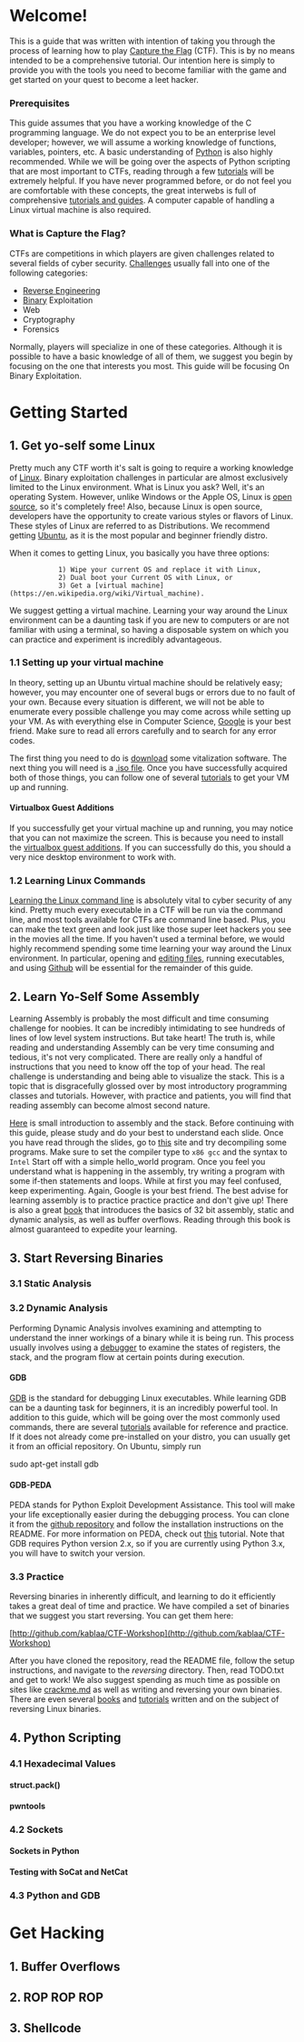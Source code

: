 # Welcome!

This is a guide that was written with intention of taking you through the process of learning how to play [Capture the Flag](https://en.wikipedia.org/wiki/Capture_the_flag#Computer_security) (CTF). This is by no means intended to be a comprehensive tutorial. Our intention here is simply to provide you with the tools you need to become familiar with the game and get started on your quest to become a leet hacker.

### Prerequisites

This guide assumes that you have a working knowledge of the C programming language. We do not expect you to be an enterprise level developer; however, we will assume a working knowledge of functions, variables, pointers, etc. A basic understanding of [Python](http://www.python.org) is also highly recommended. While we will be going over the aspects of Python scripting that are most important to CTFs, reading through a few [tutorials](http://www.tutorialspoint.com/python) will be extremely helpful. If you have never programmed before, or do not feel you are comfortable with these concepts, the great interwebs is full of comprehensive [tutorials and guides](http://www.tutorialspoint.com/computer_programming/). A computer capable of handling a Linux virtual machine is also required.

### What is Capture the Flag?

CTFs are competitions in which players are given challenges related to several fields of cyber security. [Challenges](http://www.github.com/ctfs) usually fall into one of the following categories:

*   [Reverse Engineering](https://en.wikipedia.org/wiki/Reverse_engineering)
*   [Binary](https://en.wikipedia.org/wiki/Executable) Exploitation
*   Web
*   Cryptography
*   Forensics

Normally, players will specialize in one of these categories. Although it is possible to have a basic knowledge of all of them, we suggest you begin by focusing on the one that interests you most. This guide will be focusing On Binary Exploitation.

# Getting Started

## 1\. Get yo-self some Linux

Pretty much any CTF worth it's salt is going to require a working knowledge of [Linux](https://en.wikipedia.org/wiki/Linux). Binary exploitation challenges in particular are almost exclusively limited to the Linux environment. What is Linux you ask? Well, it's an operating System. However, unlike Windows or the Apple OS, Linux is [open source](https://en.wikipedia.org/wiki/Open_source), so it's completely free! Also, because Linux is open source, developers have the opportunity to create various styles or flavors of Linux. These styles of Linux are referred to as Distributions. We recommend getting [Ubuntu](http://www.ubuntu.com), as it is the most popular and beginner friendly distro.

When it comes to getting Linux, you basically you have three options:

                1) Wipe your current OS and replace it with Linux,
                2) Dual boot your Current OS with Linux, or
                3) Get a [virtual machine](https://en.wikipedia.org/wiki/Virtual_machine). 
            

We suggest getting a virtual machine. Learning your way around the Linux environment can be a daunting task if you are new to computers or are not familiar with using a terminal, so having a disposable system on which you can practice and experiment is incredibly advantageous.

### 1.1 Setting up your virtual machine

In theory, setting up an Ubuntu virtual machine should be relatively easy; however, you may encounter one of several bugs or errors due to no fault of your own. Because every situation is different, we will not be able to enumerate every possible challenge you may come across while setting up your VM. As with everything else in Computer Science, [Google](http://www.google.com) is your best friend. Make sure to read all errors carefully and to search for any error codes.

The first thing you need to do is [download](http://www.virtualbox.org) some vitalization software. The next thing you will need is a [.iso file](www.ubuntu.com/download/desktop). Once you have successfully acquired both of those things, you can follow one of several [tutorials](https://jtreminio.com/2012/04/setting-up-an-ubuntu-vm-step-by-step/) to get your VM up and running.

#### Virtualbox Guest Additions

If you successfully get your virtual machine up and running, you may notice that you can not maximize the screen. This is because you need to install the [virtualbox guest additions](http://askubuntu.com/questions/22743/how-do-i-install-guest-additions-in-a-virtualbox-vm). If you can successfully do this, you should a very nice desktop environment to work with.

### 1.2 Learning Linux Commands

[Learning the Linux command line](http://www.linuxcommand.org) is absolutely vital to cyber security of any kind. Pretty much every executable in a CTF will be run via the command line, and most tools available for CTFs are command line based. Plus, you can make the text green and look just like those super leet hackers you see in the movies all the time. If you haven't used a terminal before, we would highly recommend spending some time learning your way around the Linux environment. In particular, opening and [editing files](https://en.wikipedia.org/wiki/Vim_%28text_editor%29), running executables, and using [Github](http://www.github.com) will be essential for the remainder of this guide.

## 2\. Learn Yo-Self Some Assembly

Learning Assembly is probably the most difficult and time consuming challenge for noobies. It can be incredibly intimidating to see hundreds of lines of low level system instructions. But take heart! The truth is, while reading and understanding Assembly can be very time consuming and tedious, it's not very complicated. There are really only a handful of instructions that you need to know off the top of your head. The real challenge is understanding and being able to visualize the stack. This is a topic that is disgracefully glossed over by most introductory programming classes and tutorials. However, with practice and patients, you will find that reading assembly can become almost second nature.

[Here](https://docs.google.com/presentation/d/1gPUs24mPspY58yv0XURQ6Kl05n6qyM5kiGRQf58d7QY/pub?start=false&loop=false&delayms=3000) is small introduction to assembly and the stack. Before continuing with this guide, please study and do your best to understand each slide. Once you have read through the slides, go to [this](https://gcc.godbolt.org/) site and try decompiling some programs. Make sure to set the compiler type to `x86 gcc` and the syntax to `Intel` Start off with a simple hello_world program. Once you feel you understand what is happening in the assembly, try writing a program with some if-then statements and loops. While at first you may feel confused, keep experimenting. Again, Google is your best friend. The best advise for learning assembly is to practice practice practice and don't give up! There is also a great [book](https://leaksource.files.wordpress.com/2014/08/hacking-the-art-of-exploitation.pdf) that introduces the basics of 32 bit assembly, static and dynamic analysis, as well as buffer overflows. Reading through this book is almost guaranteed to expedite your learning.

## 3\. Start Reversing Binaries

### 3.1 Static Analysis

### 3.2 Dynamic Analysis

Performing Dynamic Analysis involves examining and attempting to understand the inner workings of a binary while it is being run. This process usually involves using a [debugger](https://en.wikipedia.org/wiki/Debugger) to examine the states of registers, the stack, and the program flow at certain points during execution.

#### GDB

[GDB](https://www.gnu.org/software/gdb/) is the standard for debugging Linux executables. While learning GDB can be a daunting task for beginners, it is an incredibly powerful tool. In addition to this guide, which will be going over the most commonly used commands, there are several [tutorials](http://www.unknownroad.com/rtfm/gdbtut/) available for reference and practice. If it does not already come pre-installed on your distro, you can usually get it from an official repository. On Ubuntu, simply run
  
  sudo apt-get install gdb
                 

#### GDB-PEDA

PEDA stands for Python Exploit Development Assistance. This tool will make your life exceptionally easier during the debugging process. You can clone it from the [github repository](https://github.com/longld/peda) and follow the installation instructions on the README. For more information on PEDA, check out [this](http://security.cs.pub.ro/hexcellents/wiki/kb/toolset/peda) tutorial. Note that GDB requires Python version 2.x, so if you are currently using Python 3.x, you will have to switch your version.

### 3.3 Practice

Reversing binaries in inherently difficult, and learning to do it efficiently takes a great deal of time and practice. We have compiled a set of binaries that we suggest you start reversing. You can get them here:

[http://github.com/kablaa/CTF-Workshop](http://github.com/kablaa/CTF-Workshop)

After you have cloned the repository, read the README file, follow the setup instructions, and navigate to the _reversing_ directory. Then, read TODO.txt and get to work! We also suggest spending as much time as possible on sites like [crackme.md](www.crackmes.md) as well as writing and reversing your own binaries. There are even several [books](http://www.ece.ualberta.ca/~marcin/aikonsoft/reverse.pdf) and [tutorials](http://manoharvanga.com/hackme/) written and on the subject of reversing Linux binaries.

## 4\. Python Scripting

### 4.1 Hexadecimal Values

#### struct.pack()

#### pwntools

### 4.2 Sockets

#### Sockets in Python

#### Testing with SoCat and NetCat

### 4.3 Python and GDB

# Get Hacking

## 1\. Buffer Overflows

## 2\. ROP ROP ROP

## 3\. Shellcode
